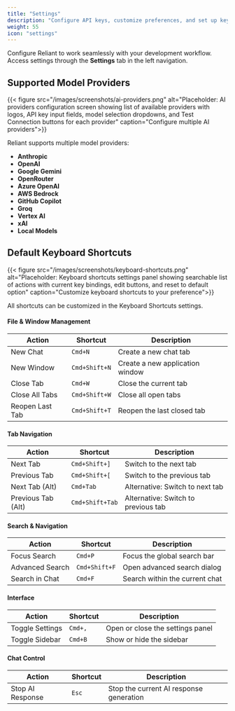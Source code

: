 ```yaml
---
title: "Settings"
description: "Configure API keys, customize preferences, and set up keyboard shortcuts"
weight: 55
icon: "settings"
---
```


Configure Reliant to work seamlessly with your development workflow. Access settings through the **Settings** tab in the left navigation.

## Supported Model Providers

{{< figure src="/images/screenshots/ai-providers.png" alt="Placeholder: AI providers configuration screen showing list of available providers with logos, API key input fields, model selection dropdowns, and Test Connection buttons for each provider" caption="Configure multiple AI providers">}}

Reliant supports multiple model providers:

- **Anthropic**
- **OpenAI**
- **Google Gemini**
- **OpenRouter**
- **Azure OpenAI**
- **AWS Bedrock**
- **GitHub Copilot**
- **Groq**
- **Vertex AI**
- **xAI**
- **Local Models**

## Default Keyboard Shortcuts

{{< figure src="/images/screenshots/keyboard-shortcuts.png" alt="Placeholder: Keyboard shortcuts settings panel showing searchable list of actions with current key bindings, edit buttons, and reset to default option" caption="Customize keyboard shortcuts to your preference">}}

All shortcuts can be customized in the Keyboard Shortcuts settings.

#### **File & Window Management**

| Action | Shortcut | Description |
|--------|----------|-------------|
| New Chat | `Cmd+N` | Create a new chat tab |
| New Window | `Cmd+Shift+N` | Create a new application window |
| Close Tab | `Cmd+W` | Close the current tab |
| Close All Tabs | `Cmd+Shift+W` | Close all open tabs |
| Reopen Last Tab | `Cmd+Shift+T` | Reopen the last closed tab |

#### **Tab Navigation**

| Action | Shortcut | Description |
|--------|----------|-------------|
| Next Tab | `Cmd+Shift+]` | Switch to the next tab |
| Previous Tab | `Cmd+Shift+[` | Switch to the previous tab |
| Next Tab (Alt) | `Cmd+Tab` | Alternative: Switch to next tab |
| Previous Tab (Alt) | `Cmd+Shift+Tab` | Alternative: Switch to previous tab |

#### **Search & Navigation**

| Action | Shortcut | Description |
|--------|----------|-------------|
| Focus Search | `Cmd+P` | Focus the global search bar |
| Advanced Search | `Cmd+Shift+F` | Open advanced search dialog |
| Search in Chat | `Cmd+F` | Search within the current chat |

#### **Interface**

| Action | Shortcut | Description |
|--------|----------|-------------|
| Toggle Settings | `Cmd+,` | Open or close the settings panel |
| Toggle Sidebar | `Cmd+B` | Show or hide the sidebar |

#### **Chat Control**

| Action | Shortcut | Description |
|--------|----------|-------------|
| Stop AI Response | `Esc` | Stop the current AI response generation |
